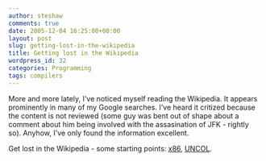 ```yaml
---
author: steshaw
comments: true
date: 2005-12-04 16:25:00+00:00
layout: post
slug: getting-lost-in-the-wikipedia
title: Getting lost in the Wikipedia
wordpress_id: 32
categories: Programming
tags: compilers
---
```


More and more lately, I've noticed myself reading the Wikipedia. It appears
prominently in many of my Google searches. I've heard it critized because
the content is not reviewed (some guy was bent out of shape about a comment
about him being involved with the assasination of JFK - rightly so). Anyhow,
I've only found the information excellent.

Get lost in the Wikipedia - some starting points:
[x86](http://en.wikipedia.org/wiki/X86),
[UNCOL](http://en.wikipedia.org/wiki/UNCOL).
